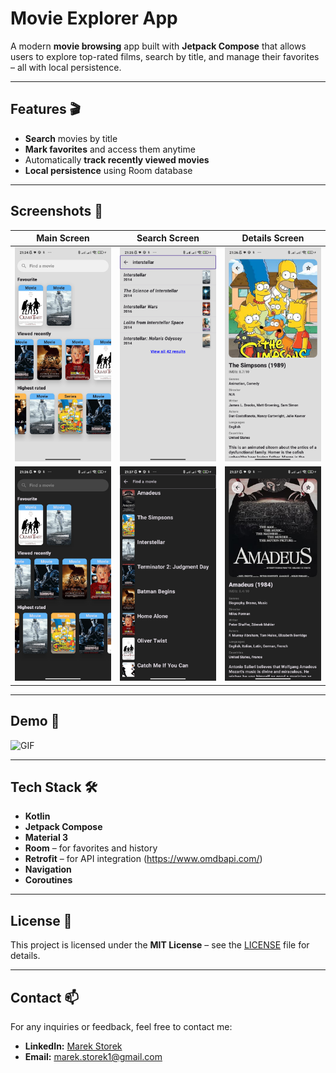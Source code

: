 # Movie Explorer App

A modern **movie browsing** app built with **Jetpack Compose** that allows users to explore top-rated films, search by title, and manage their favorites – all with local persistence.

---

## Features 🎬

- **Search** movies by title
- **Mark favorites** and access them anytime
- Automatically **track recently viewed movies**
- **Local persistence** using Room database

---

## Screenshots 📱

| Main Screen | Search Screen | Details Screen |
| ----------- | ------------- | -------------- |
| ![Main](screenshots/Screenshot_20250417_213417.png) | ![Search](screenshots/Screenshot_20250417_213534.png) | ![Details](screenshots/Screenshot_20250417_213618.png) |
| ![Main](screenshots/Screenshot_20250417_213657.png) | ![Search](screenshots/Screenshot_20250417_213729.png) | ![Details](screenshots/Screenshot_20250417_213723.png) |

---

## Demo 🎥

<img src="screenshots/Recording.gif" alt="GIF" width="40%">

---

## Tech Stack 🛠️

- **Kotlin**
- **Jetpack Compose**
- **Material 3**
- **Room** – for favorites and history
- **Retrofit** – for API integration (https://www.omdbapi.com/)
- **Navigation**
- **Coroutines**

---

## License 📄

This project is licensed under the **MIT License** – see the [LICENSE](LICENSE) file for details.

---

## Contact 📫

For any inquiries or feedback, feel free to contact me:

- **LinkedIn:** [Marek Storek](https://www.linkedin.com/in/marekstorek1)
- **Email:** marek.storek1@gmail.com
